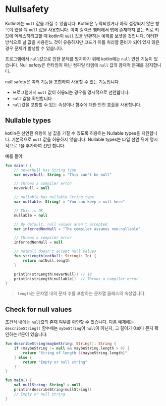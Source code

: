 # Nullsafety

Kotlin에는 `null` 값을 가질 수 있습니다. Kotlin은 누락되었거나 아직 설정되지 않은 항목이 있을 떄 `null` 값을 사용합니다. 이미 컬렉션 챔터에서 맵에 존재하지 않는 키로 키-값에 엑세스하려고할 때 kotlin이 `null` 값을 반환하는 예제를 보셧을 것입니다. 이러한 방식으로 널 값을 사용한느 것이 유용하지만 코드가 이를 처리할 준비가 되어 있지 않은 경우 문제가 발생할 수 있습니다.

프로그램에서 `null`값으로 인한 문제를 방지하기 위해 kotlin에는 `null` 안전 기능이 있습니다. Null safety은 런타임이 아닌 컴파일 타임에 `null` 값의 잠재적 문제를 감지합니다.

null safety은 여러 기능을 조합하여 사용할 수 있는 기능입니다.

- 프로그램에서 `null` 값이 허용되는 경우를 명시적으로 선언합니다.
- `null` 값을 확인합니다.
- `null`값을 포함할 수 있는 속성이나 함수에 대한 안전 호출을 사용합니다.

## Nullable types

kotlin은 선언된 유형이 널 값을 가질 수 있도록 허용하는 Nullable types을 지원합니다. 기본적으로 `null` 값을 허용하지 않습니다. Nullable types는 타입 선언 뒤에 명시적으로 `?`을 추가하여 선언 합니다.

예를 들어:
```kotlin
fun main() {
    // neverNull has String type
    var neverNull: String = "This can't be null"

    // Throws a compiler error
    neverNull = null

    // nullable has nullable String type
    var nullable: String? = "You can keep a null here"

    // This is OK
    nullable = null

    // By default, null values aren't accepted
    var inferredNonNull = "The compiler assumes non-nullable"

    // Throws a compiler error
    inferredNonNull = null

    // notNull doesn't accept null values
    fun strLength(notNull: String): Int {                 
        return notNull.length
    }

    println(strLength(neverNull)) // 18
    println(strLength(nullable))  // Throws a compiler error
}
```
> `length`는 문자열 내의 문자 수를 포함하는 문자열 클래스의 속성입니다.

## Check for null values

조건식 내에는 `null`값의 존재 여부를 확인할 수 있습니다. 다음 예제에는 `describeString()` 함수에는 `mybeString`이 `null`이 아닌지, 그 길이가 0보다 큰지 확인하는 if문이 있습니다:
```kotlin
fun describeString(maybeString: String?): String {
    if (maybeString != null && maybeString.length > 0) {
        return "String of length ${maybeString.length}"
    } else {
        return "Empty or null string"
    }
}

fun main() {
    val nullString: String? = null
    println(describeString(nullString))
    // Empty or null string
}
```